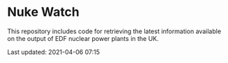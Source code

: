 # Nuke Watch

This repository includes code for retrieving the latest information available on the output of EDF nuclear power plants in the UK.

Last updated: 2021-04-06 07:15
